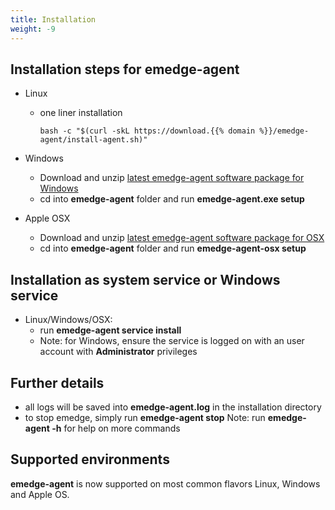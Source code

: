 ```yaml
---
title: Installation
weight: -9
---
```

## Installation steps for emedge-agent
  - Linux
    - one liner installation

          bash -c "$(curl -skL https://download.{{% domain %}}/emedge-agent/install-agent.sh)"

  - Windows
    - Download and unzip <a href="https://download.{{% domain %}}/emedge-agent/emedge-agent-v11-win.zip" target="_blank">latest emedge-agent software package for Windows</a>
    - cd into **emedge-agent** folder and run **emedge-agent.exe setup**

  - Apple OSX
    - Download and unzip <a href="https://download.{{% domain %}}/emedge-agent/emedge-agent-v11-osx.zip" target="_blank">latest emedge-agent software package for OSX</a>
    - cd into **emedge-agent** folder and run **emedge-agent-osx setup**

## Installation as system service or Windows service
  - Linux/Windows/OSX:
    - run **emedge-agent service install**
    - Note: for Windows, ensure the service is logged on with an user account with **Administrator** privileges

## Further details
  - all logs will be saved into **emedge-agent.log** in the installation directory
  - to stop emedge, simply run **emedge-agent stop**
  Note: run **emedge-agent -h** for help on more commands

## Supported environments
**emedge-agent** is now supported on most common flavors Linux, Windows and Apple OS.
